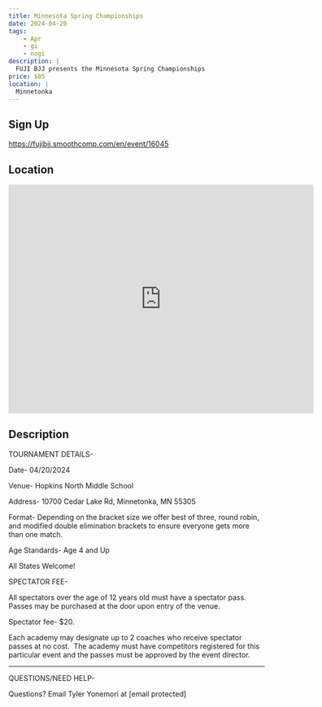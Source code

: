 ```yaml
---
title: Minnesota Spring Championships
date: 2024-04-20
tags:
    - Apr
    - gi 
    - nogi 
description: |
  FUJI BJJ presents the Minnesota Spring Championships
price: $85
location: |
  Minnetonka
---
```

## Sign Up
https://fujibjj.smoothcomp.com/en/event/16045

## Location
<iframe src="https://www.google.com/maps/embed?pb=!1m18!1m12!1m3!1d12345.6789!2d-93.4140796!3d44.9547943!2m3!1f0!2f0!3f0!3m2!1i1024!2i768!4f13.1!3m3!1m2!1s0x0%3A0x0!2z44.9547943!5e0!3m2!1sen!2sus!4v1234567890" width="600" height="450" style="border:0;" allowfullscreen="" loading="lazy"></iframe>

## Description
TOURNAMENT DETAILS- 


Date- 04/20/2024


Venue- Hopkins North Middle School


Address- 10700 Cedar Lake Rd, Minnetonka, MN 55305


Format- Depending on the bracket size we offer best of three, round robin, and modified double elimination brackets to ensure everyone gets more than one match.


Age Standards- Age 4 and Up


All States Welcome!


SPECTATOR FEE-


All spectators over the age of 12 years old must have a spectator pass.  Passes may be purchased at the door upon entry of the venue.



Spectator fee- $20.



Each academy may designate up to 2 coaches who receive spectator passes at no cost.  The academy must have competitors registered for this particular event and the passes must be approved by the event director.


_______________________________________________________________________________


QUESTIONS/NEED HELP-


Questions? Email Tyler Yonemori at [email protected]